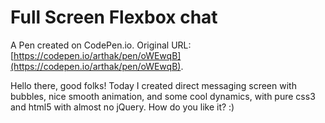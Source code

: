# Full Screen  Flexbox chat

A Pen created on CodePen.io. Original URL: [https://codepen.io/arthak/pen/oWEwqB](https://codepen.io/arthak/pen/oWEwqB).

Hello there, good folks!  Today I created  direct messaging screen with bubbles, nice smooth animation, and some cool dynamics, with pure css3 and html5 with almost no jQuery. How do you like it? :)